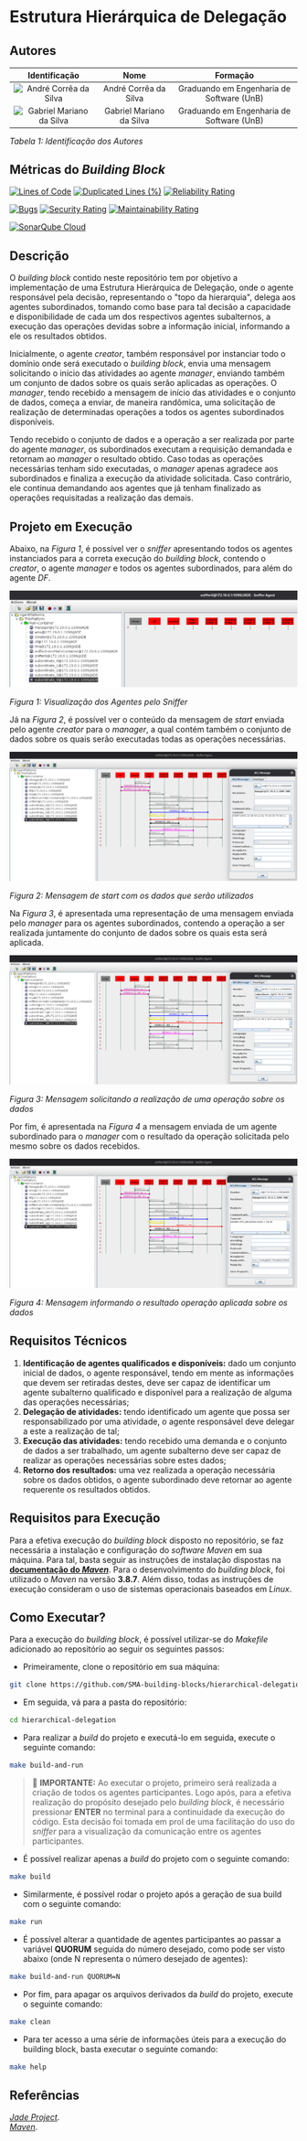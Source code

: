 # Estrutura Hierárquica de Delegação

## Autores

| **Identificação** | **Nome** | **Formação** |
| :-: | :-: | :-: |
| <img src="https://github.com/dartmol203.png" width=100 height=100 alt="André Corrêa da Silva" class="img-thumbnail image"> | André Corrêa da Silva | Graduando em Engenharia de Software (UnB) |
| <img src="https://github.com/gabrielm2q.png" width=100 height=100 alt="Gabriel Mariano da Silva" class="img-thumbnail image"> | Gabriel Mariano da Silva | Graduando em Engenharia de Software (UnB) |

*Tabela 1: Identificação dos Autores*

## Métricas do *Building Block*

[![Lines of Code](https://sonarcloud.io/api/project_badges/measure?project=tcc-sma-andre-gabriel_hierarchical-delegation&metric=ncloc)](https://sonarcloud.io/summary/new_code?id=tcc-sma-andre-gabriel_hierarchical-delegation)
[![Duplicated Lines (%)](https://sonarcloud.io/api/project_badges/measure?project=tcc-sma-andre-gabriel_hierarchical-delegation&metric=duplicated_lines_density)](https://sonarcloud.io/summary/new_code?id=tcc-sma-andre-gabriel_hierarchical-delegation)
[![Reliability Rating](https://sonarcloud.io/api/project_badges/measure?project=tcc-sma-andre-gabriel_hierarchical-delegation&metric=reliability_rating)](https://sonarcloud.io/summary/new_code?id=tcc-sma-andre-gabriel_hierarchical-delegation)

[![Bugs](https://sonarcloud.io/api/project_badges/measure?project=tcc-sma-andre-gabriel_hierarchical-delegation&metric=bugs)](https://sonarcloud.io/summary/new_code?id=tcc-sma-andre-gabriel_hierarchical-delegation)
[![Security Rating](https://sonarcloud.io/api/project_badges/measure?project=tcc-sma-andre-gabriel_hierarchical-delegation&metric=security_rating)](https://sonarcloud.io/summary/new_code?id=tcc-sma-andre-gabriel_hierarchical-delegation)
[![Maintainability Rating](https://sonarcloud.io/api/project_badges/measure?project=tcc-sma-andre-gabriel_hierarchical-delegation&metric=sqale_rating)](https://sonarcloud.io/summary/new_code?id=tcc-sma-andre-gabriel_hierarchical-delegation)

[![SonarQube Cloud](https://sonarcloud.io/images/project_badges/sonarcloud-dark.svg)](https://sonarcloud.io/summary/new_code?id=tcc-sma-andre-gabriel_hierarchical-delegation)

## Descrição

O *building block* contido neste repositório tem por objetivo a implementação de uma Estrutura Hierárquica de Delegação, onde o agente responsável pela decisão, representando o "topo da hierarquia", delega aos agentes subordinados, tomando como base para tal decisão a capacidade e disponibilidade de cada um
dos respectivos agentes subalternos, a execução das operações devidas sobre a informação inicial, informando a ele os resultados obtidos.

Inicialmente, o agente *creator*, também responsável por instanciar todo o domínio onde será executado o *building block*, envia uma mensagem solicitando o início das atividades ao agente *manager*, enviando também um conjunto de dados sobre os quais serão aplicadas as operações. O *manager*, tendo recebido a mensagem de início das atividades e o conjunto de dados, começa a enviar, de maneira randômica, uma solicitação de realização de determinadas operações a todos os agentes subordinados disponíveis.

Tendo recebido o conjunto de dados e a operação a ser realizada por parte do agente *manager*, os subordinados executam a requisição demandada e retornam ao *manager* o resultado obtido. Caso todas as operações necessárias tenham sido executadas, o *manager* apenas agradece aos subordinados e finaliza a execução da atividade solicitada. Caso contrário, ele continua demandando aos agentes que já tenham finalizado as operações requisitadas a realização das demais.

## Projeto em Execução

Abaixo, na *Figura 1*, é possível ver o *sniffer* apresentando todos os agentes instanciados para a correta execução do *building block*, contendo o *creator*, o agente *manager* e todos os agentes subordinados, para além do agente *DF*.

<img src="assets/figura1.png" alt="Visualização dos agentes pelo sniffer">

*Figura 1: Visualização dos Agentes pelo Sniffer*

Já na *Figura 2*, é possível ver o conteúdo da mensagem de *start* enviada pelo agente *creator* para o *manager*, a qual contém também o conjunto de dados sobre os quais serão executadas todas as operações necessárias.

<img src="assets/figura2.png" alt="Mensagem de *start* com os dados que serão utilizados">

*Figura 2: Mensagem de *start* com os dados que serão utilizados*

Na *Figura 3*, é apresentada uma representação de uma mensagem enviada pelo *manager* para os agentes subordinados, contendo a operação a ser realizada juntamente do conjunto de dados sobre os quais esta será aplicada.

<img src="assets/figura3.png" alt="Mensagem solicitando a realização de uma operação sobre os dados">

*Figura 3: Mensagem solicitando a realização de uma operação sobre os dados*

Por fim, é apresentada na *Figura 4* a mensagem enviada de um agente subordinado para o *manager* com o resultado da operação solicitada pelo mesmo sobre os dados recebidos.

<img src="assets/figura4.png" alt="Mensagem informando o resultado operação aplicada sobre os dados">

*Figura 4: Mensagem informando o resultado operação aplicada sobre os dados*

## Requisitos Técnicos

1. **Identificação de agentes qualificados e disponíveis:** dado um conjunto inicial de dados, o agente responsável, tendo em mente as informações que devem ser retiradas destes, deve ser capaz de identificar um agente subalterno qualificado e disponível para a realização de alguma das operações necessárias;
2. **Delegação de atividades:** tendo identificado um agente que possa ser responsabilizado por uma atividade, o agente responsável deve delegar a este a realização de tal;
3. **Execução das atividades:** tendo recebido uma demanda e o conjunto de dados a ser trabalhado, um agente subalterno deve ser capaz de realizar as operações
necessárias sobre estes dados;
4. **Retorno dos resultados:** uma vez realizada a operação necessária sobre os dados obtidos, o agente subordinado deve retornar ao agente requerente os resultados obtidos.

## Requisitos para Execução

Para a efetiva execução do *building block* disposto no repositório, se faz necessária a instalação e configuração do *software* *Maven* em sua máquina. Para tal, basta seguir as instruções de instalação dispostas na [**documentação do *Maven***](https://maven.apache.org/install.html). Para o desenvolvimento do *building block*, foi utilizado o *Maven* na versão **3.8.7**. Além disso, todas as instruções de execução consideram o uso de sistemas operacionais baseados em *Linux*.

## Como Executar?

Para a execução do *building block*, é possível utilizar-se do *Makefile* adicionado ao repositório ao seguir os seguintes passos:

- Primeiramente, clone o repositório em sua máquina:

```bash
git clone https://github.com/SMA-building-blocks/hierarchical-delegation.git
```

- Em seguida, vá para a pasta do repositório:

```bash
cd hierarchical-delegation
```

- Para realizar a *build* do projeto e executá-lo em seguida, execute o seguinte comando:

```bash
make build-and-run
```

> 🚨 **IMPORTANTE:** Ao executar o projeto, primeiro será realizada a criação de todos os agentes participantes. Logo após, para a efetiva realização do propósito desejado pelo *building block*, é necessário pressionar **ENTER** no terminal para a continuidade da execução do código. Esta decisão foi tomada em prol de uma facilitação do uso do *sniffer* para a visualização da comunicação entre os agentes participantes.

- É possível realizar apenas a *build* do projeto com o seguinte comando:

```bash
make build
```

- Similarmente, é possível rodar o projeto após a geração de sua build com o seguinte comando:

```bash
make run
```

- É possível alterar a quantidade de agentes participantes ao passar a variável **QUORUM** seguida do número desejado, como pode ser visto abaixo (onde N representa o número desejado de agentes):

```bash
make build-and-run QUORUM=N
```

- Por fim, para apagar os arquivos derivados da *build* do projeto, execute o seguinte comando:

```bash
make clean
```

- Para ter acesso a uma série de informações úteis para a execução do building block, basta executar o seguinte comando:

```bash
make help
```

## Referências

[*Jade Project*](https://jade-project.gitlab.io/). <br />
[*Maven*](https://maven.apache.org/).
